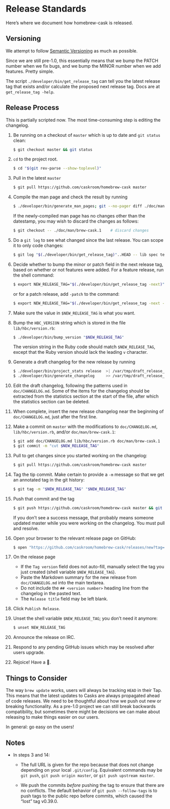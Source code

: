 # Release Standards

Here’s where we document how homebrew-cask is released.

## Versioning

We attempt to follow [Semantic Versioning](http://semver.org/) as much as
possible.

Since we are still pre-1.0, this essentially means that we bump the PATCH
number when we fix bugs, and we bump the MINOR number when we add features.
Pretty simple.

The script `./developer/bin/get_release_tag` can tell you the latest release
tag that exists and/or calculate the proposed next release tag. Docs are at
`get_release_tag -help`.

## Release Process

This is partially scripted now. The most time-consuming step is editing the
changelog.

1. Be running on a checkout of `master` which is up to date and `git status`
   clean:
	```bash
	$ git checkout master && git status
	```

2. `cd` to the project root.

	```bash
	$ cd "$(git rev-parse --show-toplevel)"
	```

3. Pull in the latest `master`

	```bash
	$ git pull https://github.com/caskroom/homebrew-cask master
	```

4. Compile the man page and check the result by running

	```bash
	$ ./developer/bin/generate_man_pages; git --no-pager diff ./doc/man/brew-cask.1
	```
   If the newly-compiled man page has no changes other than the datestamp, you
   may wish to discard the changes as follows:

	```bash
	$ git checkout -- ./doc/man/brew-cask.1    # discard changes
	```

5. Do a `git log` to see what changed since the last release. You can scope it
   to only code changes:

	```bash
	$ git log "$(./developer/bin/get_release_tag)"..HEAD -- lib spec test developer bin Gemfile Gemfile.lock Rakefile brew-cask.rb
	```

6. Decide whether to bump the minor or patch field in the next release tag,
   based on whether or not features were added. For a feature release, run the
   shell command:

	```bash
	$ export NEW_RELEASE_TAG="$(./developer/bin/get_release_tag -next)"; echo "$NEW_RELEASE_TAG"
	```
   or for a patch release, add `-patch` to the command:
	```bash
	$ export NEW_RELEASE_TAG="$(./developer/bin/get_release_tag -next -patch)"; echo "$NEW_RELEASE_TAG"
	```
7. Make sure the value in `$NEW_RELEASE_TAG` is what you want.
8. Bump the `HBC_VERSION` string which is stored in the file
   `lib/hbc/version.rb`:

	```bash
	$ ./developer/bin/bump_version "$NEW_RELEASE_TAG"
	```
   The version string in the Ruby code should match `$NEW_RELEASE_TAG`,
   except that the Ruby version should lack the leading `v` character.
9. Generate a draft changelog for the new release by running

	```bash
	$ ./developer/bin/project_stats release  >| /var/tmp/draft_release_changelog.md
	$ ./developer/bin/generate_changelog     >> /var/tmp/draft_release_changelog.md
	```

10. Edit the draft changelog, following the patterns used in `doc/CHANGELOG.md`.
    Some of the items for the changelog should be extracted from the statistics
    section at the start of the file, after which the statistics section can be
    deleted.
11. When complete, insert the new release changelog near the beginning of
    `doc/CHANGELOG.md`, just after the first line.
12. Make a commit on `master` with the modifications to `doc/CHANGELOG.md`,
   `lib/hbc/version.rb`, and/or `doc/man/brew-cask.1`:

	```bash
	$ git add doc/CHANGELOG.md lib/hbc/version.rb doc/man/brew-cask.1
	$ git commit -m "cut $NEW_RELEASE_TAG"
	```

13. Pull to get changes since you started working on the changelog:

	```bash
	$ git pull https://github.com/caskroom/homebrew-cask master
	```

14. Tag the tip commit. Make certain to provide a `-m` message so that we
    get an annotated tag in the git history:

	```bash
	$ git tag -m "$NEW_RELEASE_TAG" "$NEW_RELEASE_TAG"
	```

15. Push that commit and the tag

	```bash
	$ git push https://github.com/caskroom/homebrew-cask master && git push https://github.com/caskroom/homebrew-cask tag "$NEW_RELEASE_TAG" && echo "new release $NEW_RELEASE_TAG was successfully pushed"
	```
    If you don’t see a success message, that probably means someone updated
    master while you were working on the changelog. You must pull and resolve.
16. Open your browser to the relevant release page on GitHub:

	```bash
	$ open "https://github.com/caskroom/homebrew-cask/releases/new?tag=$NEW_RELEASE_TAG"
	```

17. On the release page
    * If the `Tag version` field does not auto-fill, manually select the tag
      you just created (shell variable `$NEW_RELEASE_TAG`).
    * Paste the Markdown summary for the new release from `doc/CHANGELOG.md`
      into the main textarea.
    * Do not include the `## <version number>` heading line from the changelog
      in the pasted text.
    * The `Release title` field may be left blank.
18. Click `Publish Release`.
19. Unset the shell variable `$NEW_RELEASE_TAG`; you don’t need it anymore:

	```bash
	$ unset NEW_RELEASE_TAG
	```

20. Announce the release on IRC.
21. Respond to any pending GitHub issues which may be resolved after users
    upgrade.
22. Rejoice! Have a :cookie:.

## Things to Consider

The way `brew update` works, users will always be tracking `HEAD` in their
Tap. This means that the latest updates to Casks are always propagated
ahead of code releases. We need to be thoughtful about how we push out new
or breaking functionality. As a pre-1.0 project we can still break backwards
compatibility, but sometimes there might be decisions we can make about
releasing to make things easier on our users.

In general: go easy on the users!

## Notes

* In steps 3 and 14:

  * The full URL is given for the repo because that does not change
    depending on your local `.git/config`. Equivalent commands may be
   `git push`, `git push origin master`, or `git push upstream master`.

  * We push the commits *before* pushing the tag to ensure that there are no
    conflicts. The default behavior of `git push --follow-tags` is to push
    tags to the public repo before commits, which caused the “lost” tag
    v0.39.0.
